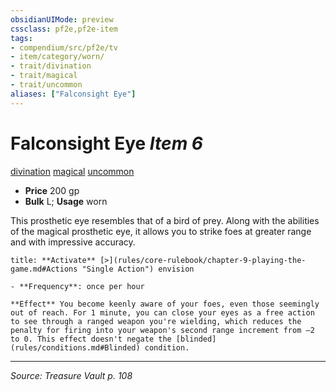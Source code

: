 ```yaml
---
obsidianUIMode: preview
cssclass: pf2e,pf2e-item
tags:
- compendium/src/pf2e/tv
- item/category/worn/
- trait/divination
- trait/magical
- trait/uncommon
aliases: ["Falconsight Eye"]
---
```

# Falconsight Eye *Item 6*  
[divination](divination.md "Divination School Trait")  [magical](magical.md "Magical Item Trait")  [uncommon](uncommon.md "Uncommon Rarity Trait")  

- **Price** 200 gp
- **Bulk** L; **Usage** worn

This prosthetic eye resembles that of a bird of prey. Along with the abilities of the magical prosthetic eye, it allows you to strike foes at greater range and with impressive accuracy.

```ad-embed-ability
title: **Activate** [>](rules/core-rulebook/chapter-9-playing-the-game.md#Actions "Single Action") envision

- **Frequency**: once per hour

**Effect** You become keenly aware of your foes, even those seemingly out of reach. For 1 minute, you can close your eyes as a free action to see through a ranged weapon you're wielding, which reduces the penalty for firing into your weapon's second range increment from –2 to 0. This effect doesn't negate the [blinded](rules/conditions.md#Blinded) condition.
```


---
*Source: Treasure Vault p. 108*